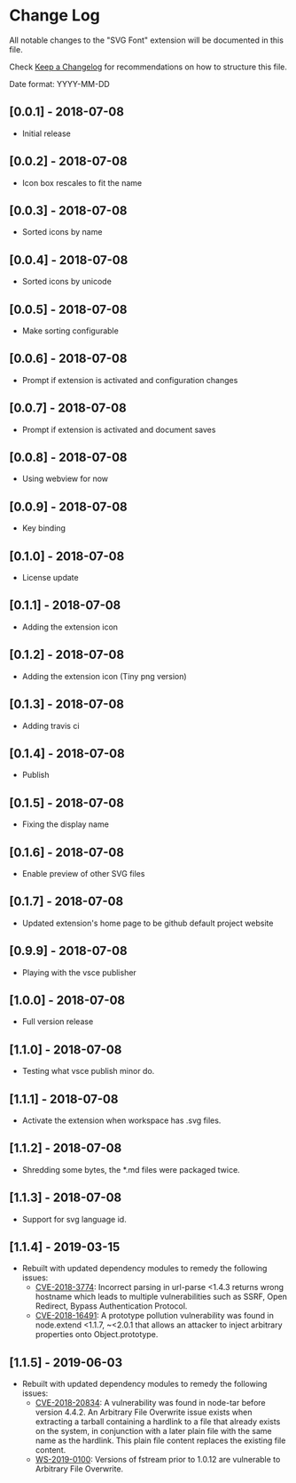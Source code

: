 # Change Log
All notable changes to the "SVG Font" extension will be documented in this file.

Check [Keep a Changelog](http://keepachangelog.com/) for recommendations on how to structure this file.

Date format: YYYY-MM-DD

## [0.0.1] - 2018-07-08
- Initial release

## [0.0.2] - 2018-07-08
- Icon box rescales to fit the name

## [0.0.3] - 2018-07-08
- Sorted icons by name

## [0.0.4] - 2018-07-08
- Sorted icons by unicode

## [0.0.5] - 2018-07-08
- Make sorting configurable

## [0.0.6] - 2018-07-08
- Prompt if extension is activated and configuration changes

## [0.0.7] - 2018-07-08
- Prompt if extension is activated and document saves

## [0.0.8] - 2018-07-08
- Using webview for now

## [0.0.9] - 2018-07-08
- Key binding

## [0.1.0] - 2018-07-08
- License update

## [0.1.1] - 2018-07-08
- Adding the extension icon

## [0.1.2] - 2018-07-08
- Adding the extension icon (Tiny png version)

## [0.1.3] - 2018-07-08
- Adding travis ci

## [0.1.4] - 2018-07-08
- Publish

## [0.1.5] - 2018-07-08
- Fixing the display name

## [0.1.6] - 2018-07-08
- Enable preview of other SVG files

## [0.1.7] - 2018-07-08
- Updated extension's home page to be github default project website 

## [0.9.9] - 2018-07-08
- Playing with the vsce publisher

## [1.0.0] - 2018-07-08
- Full version release

## [1.1.0] - 2018-07-08
- Testing what vsce publish minor do.

## [1.1.1] - 2018-07-08
- Activate the extension when workspace has .svg files.

## [1.1.2] - 2018-07-08
- Shredding some bytes, the *.md files were packaged twice.

## [1.1.3] - 2018-07-08
- Support for svg language id.

## [1.1.4] - 2019-03-15
- Rebuilt with updated dependency modules to remedy the following issues:
  - [CVE-2018-3774](https://nvd.nist.gov/vuln/detail/CVE-2018-3774): Incorrect parsing in url-parse <1.4.3 returns wrong hostname which leads to multiple vulnerabilities such as SSRF, Open Redirect, Bypass Authentication Protocol.
  - [CVE-2018-16491](https://nvd.nist.gov/vuln/detail/CVE-2018-16491): A prototype pollution vulnerability was found in node.extend <1.1.7, ~<2.0.1 that allows an attacker to inject arbitrary properties onto Object.prototype.

## [1.1.5] - 2019-06-03
- Rebuilt with updated dependency modules to remedy the following issues:
  - [CVE-2018-20834](https://nvd.nist.gov/vuln/detail/CVE-2018-20834): A vulnerability was found in node-tar before version 4.4.2. An Arbitrary File Overwrite issue exists when extracting a tarball containing a hardlink to a file that already exists on the system, in conjunction with a later plain file with the same name as the hardlink. This plain file content replaces the existing file content.
  - [WS-2019-0100](https://github.com/npm/fstream/commit/6a77d2fa6e1462693cf8e46f930da96ec1b0bb22): Versions of fstream prior to 1.0.12 are vulnerable to Arbitrary File Overwrite.
